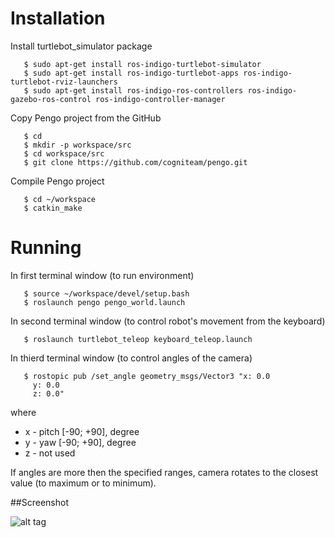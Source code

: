 # Installation
Install turtlebot_simulator package
```
   $ sudo apt-get install ros-indigo-turtlebot-simulator
   $ sudo apt-get install ros-indigo-turtlebot-apps ros-indigo-turtlebot-rviz-launchers
   $ sudo apt-get install ros-indigo-ros-controllers ros-indigo-gazebo-ros-control ros-indigo-controller-manager
```
Copy Pengo project from the GitHub
```
   $ cd
   $ mkdir -p workspace/src
   $ cd workspace/src
   $ git clone https://github.com/cogniteam/pengo.git
```
Compile Pengo project
```
   $ cd ~/workspace
   $ catkin_make
```


# Running
In first terminal window (to run environment)
```
   $ source ~/workspace/devel/setup.bash
   $ roslaunch pengo pengo_world.launch
```
In second terminal window (to control robot's movement from the keyboard)
```
   $ roslaunch turtlebot_teleop keyboard_teleop.launch
```
In thierd terminal window (to control angles of the camera)
```
   $ rostopic pub /set_angle geometry_msgs/Vector3 "x: 0.0
     y: 0.0
     z: 0.0"
```
where
   - x - pitch [-90; +90], degree
   - y - yaw [-90; +90], degree
   - z - not used

If angles are more then the specified ranges, camera rotates to the closest value (to maximum or to minimum).

##Screenshot

![alt tag](https://cloud.githubusercontent.com/assets/2683284/12974443/b0bbb9f6-d0bc-11e5-8679-f7cc50bc75d2.png)
